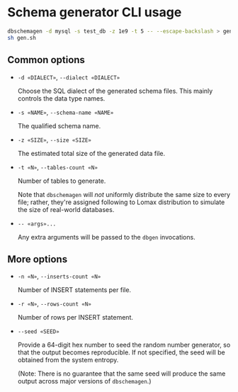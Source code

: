 Schema generator CLI usage
==========================

```sh
dbschemagen -d mysql -s test_db -z 1e9 -t 5 -- --escape-backslash > gen.sh
sh gen.sh
```

Common options
--------------

* `-d «DIALECT»`, `--dialect «DIALECT»`

    Choose the SQL dialect of the generated schema files. This mainly controls the data type names.

* `-s «NAME»`, `--schema-name «NAME»`

    The qualified schema name.

* `-z «SIZE»`, `--size «SIZE»`

    The estimated total size of the generated data file.

* `-t «N»`, `--tables-count «N»`

    Number of tables to generate.

    Note that `dbschemagen` will *not* uniformly distribute the same size to every file; rather,
    they're assigned following to Lomax distribution to simulate the size of real-world databases.

* `-- «args»...`

    Any extra arguments will be passed to the `dbgen` invocations.


More options
------------

* `-n «N»`, `--inserts-count «N»`

    Number of INSERT statements per file.

* `-r «N»`, `--rows-count «N»`

    Number of rows per INSERT statement.

* `--seed «SEED»`

    Provide a 64-digit hex number to seed the random number generator, so that the output becomes
    reproducible. If not specified, the seed will be obtained from the system entropy.

    (Note: There is no guarantee that the same seed will produce the same output across major
    versions of `dbschemagen`.)

